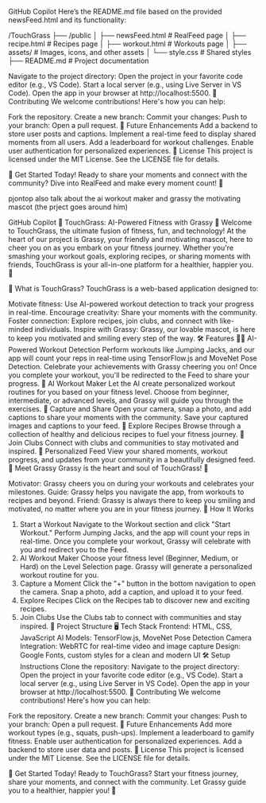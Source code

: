 
GitHub Copilot
Here’s the README.md file based on the provided newsFeed.html and its functionality:

/TouchGrass ├── /public │ ├── newsFeed.html # RealFeed page │ ├── recipe.html # Recipes page │ ├── workout.html # Workouts page │ ├── assets/ # Images, icons, and other assets │ └── style.css # Shared styles ├── README.md # Project documentation

Navigate to the project directory:
Open the project in your favorite code editor (e.g., VS Code).
Start a local server (e.g., using Live Server in VS Code).
Open the app in your browser at http://localhost:5500.
🤝 Contributing
We welcome contributions! Here's how you can help:

Fork the repository.
Create a new branch:
Commit your changes:
Push to your branch:
Open a pull request.
🎉 Future Enhancements
Add a backend to store user posts and captions.
Implement a real-time feed to display shared moments from all users.
Add a leaderboard for workout challenges.
Enable user authentication for personalized experiences.
📜 License
This project is licensed under the MIT License. See the LICENSE file for details.

🌟 Get Started Today!
Ready to share your moments and connect with the community? Dive into RealFeed and make every moment count! 💪

pjontop
also talk about the ai workout maker and grassy the motivating mascot (the prject goes around him)

GitHub Copilot
🌱 TouchGrass: AI-Powered Fitness with Grassy 🌟
Welcome to TouchGrass, the ultimate fusion of fitness, fun, and technology! At the heart of our project is Grassy, your friendly and motivating mascot, here to cheer you on as you embark on your fitness journey. Whether you're smashing your workout goals, exploring recipes, or sharing moments with friends, TouchGrass is your all-in-one platform for a healthier, happier you. 🚀

🎯 What is TouchGrass?
TouchGrass is a web-based application designed to:

Motivate fitness: Use AI-powered workout detection to track your progress in real-time.
Encourage creativity: Share your moments with the community.
Foster connection: Explore recipes, join clubs, and connect with like-minded individuals.
Inspire with Grassy: Grassy, our lovable mascot, is here to keep you motivated and smiling every step of the way.
🛠️ Features
🏋️‍♂️ AI-Powered Workout Detection
Perform workouts like Jumping Jacks, and our app will count your reps in real-time using TensorFlow.js and MoveNet Pose Detection.
Celebrate your achievements with Grassy cheering you on!
Once you complete your workout, you'll be redirected to the Feed to share your progress.
🤖 AI Workout Maker
Let the AI create personalized workout routines for you based on your fitness level.
Choose from beginner, intermediate, or advanced levels, and Grassy will guide you through the exercises.
📸 Capture and Share
Open your camera, snap a photo, and add captions to share your moments with the community.
Save your captured images and captions to your feed.
🍳 Explore Recipes
Browse through a collection of healthy and delicious recipes to fuel your fitness journey.
🏡 Join Clubs
Connect with clubs and communities to stay motivated and inspired.
📰 Personalized Feed
View your shared moments, workout progress, and updates from your community in a beautifully designed feed.
🌟 Meet Grassy
Grassy is the heart and soul of TouchGrass! 🌱

Motivator: Grassy cheers you on during your workouts and celebrates your milestones.
Guide: Grassy helps you navigate the app, from workouts to recipes and beyond.
Friend: Grassy is always there to keep you smiling and motivated, no matter where you are in your fitness journey.
🚀 How It Works
1. Start a Workout
Navigate to the Workout section and click "Start Workout."
Perform Jumping Jacks, and the app will count your reps in real-time.
Once you complete your workout, Grassy will celebrate with you and redirect you to the Feed.
2. AI Workout Maker
Choose your fitness level (Beginner, Medium, or Hard) on the Level Selection page.
Grassy will generate a personalized workout routine for you.
3. Capture a Moment
Click the "+" button in the bottom navigation to open the camera.
Snap a photo, add a caption, and upload it to your feed.
4. Explore Recipes
Click on the Recipes tab to discover new and exciting recipes.
5. Join Clubs
Use the Clubs tab to connect with communities and stay inspired.
📂 Project Structure
🖥️ Tech Stack
Frontend: HTML, CSS, JavaScript
AI Models: TensorFlow.js, MoveNet Pose Detection
Camera Integration: WebRTC for real-time video and image capture
Design: Google Fonts, custom styles for a clean and modern UI
🛠️ Setup Instructions
Clone the repository:
Navigate to the project directory:
Open the project in your favorite code editor (e.g., VS Code).
Start a local server (e.g., using Live Server in VS Code).
Open the app in your browser at http://localhost:5500.
🤝 Contributing
We welcome contributions! Here's how you can help:

Fork the repository.
Create a new branch:
Commit your changes:
Push to your branch:
Open a pull request.
🎉 Future Enhancements
Add more workout types (e.g., squats, push-ups).
Implement a leaderboard to gamify fitness.
Enable user authentication for personalized experiences.
Add a backend to store user data and posts.
📜 License
This project is licensed under the MIT License. See the LICENSE file for details.

🌟 Get Started Today!
Ready to TouchGrass? Start your fitness journey, share your moments, and connect with the community. Let Grassy guide you to a healthier, happier you! 💪
